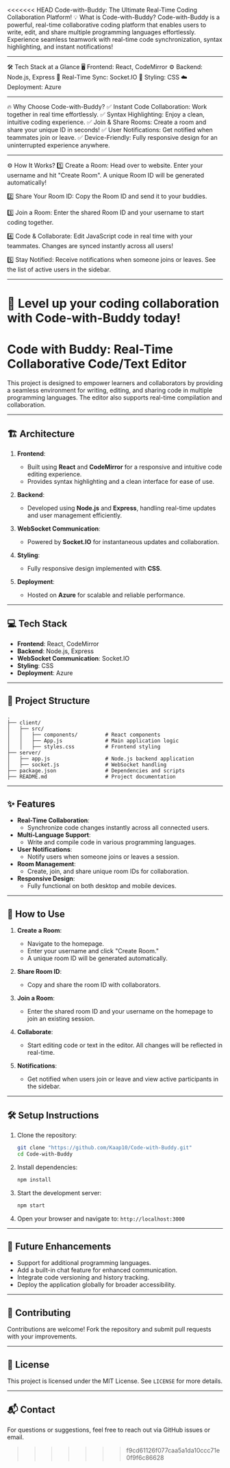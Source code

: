 <<<<<<< HEAD
Code-with-Buddy: The Ultimate Real-Time Coding Collaboration Platform!
💡 What is Code-with-Buddy?
Code-with-Buddy is a powerful, real-time collaborative coding platform that enables users to write, edit, and share multiple programming languages effortlessly. Experience seamless teamwork with real-time code synchronization, syntax highlighting, and instant notifications!



---

🛠️ Tech Stack at a Glance
🖥️ Frontend: React, CodeMirror
⚙️ Backend: Node.js, Express
🔄 Real-Time Sync: Socket.IO
🎨 Styling: CSS
☁️ Deployment: Azure

---

🔥 Why Choose Code-with-Buddy?
✅ Instant Code Collaboration: Work together in real time effortlessly.
✅ Syntax Highlighting: Enjoy a clean, intuitive coding experience.
✅ Join & Share Rooms: Create a room and share your unique ID in seconds!
✅ User Notifications: Get notified when teammates join or leave.
✅ Device-Friendly: Fully responsive design for an uninterrupted experience anywhere.

---

⚙️ How It Works?
1️⃣ Create a Room:
Head over to website.
Enter your username and hit "Create Room".
A unique Room ID will be generated automatically!

2️⃣ Share Your Room ID:
Copy the Room ID and send it to your buddies.

3️⃣ Join a Room:
Enter the shared Room ID and your username to start coding together.

4️⃣ Code & Collaborate:
Edit JavaScript code in real time with your teammates.
Changes are synced instantly across all users!

5️⃣ Stay Notified:
Receive notifications when someone joins or leaves.
See the list of active users in the sidebar.

---

🌟 Level up your coding collaboration with Code-with-Buddy today!
=======
# Code with Buddy: Real-Time Collaborative Code/Text Editor 

This project is designed to empower learners and collaborators by providing a seamless environment for writing, editing, and sharing code in multiple programming languages. The editor also supports real-time compilation and collaboration.

---

## 🏗 **Architecture**
1. **Frontend**:
   - Built using **React** and **CodeMirror** for a responsive and intuitive code editing experience.
   - Provides syntax highlighting and a clean interface for ease of use.

2. **Backend**:
   - Developed using **Node.js** and **Express**, handling real-time updates and user management efficiently.

3. **WebSocket Communication**:
   - Powered by **Socket.IO** for instantaneous updates and collaboration.

4. **Styling**:
   - Fully responsive design implemented with **CSS**.

5. **Deployment**:
   - Hosted on **Azure** for scalable and reliable performance.

---

## 💻 **Tech Stack**
- **Frontend**: React, CodeMirror
- **Backend**: Node.js, Express
- **WebSocket Communication**: Socket.IO
- **Styling**: CSS
- **Deployment**: Azure

---

## 📂 **Project Structure**
```plaintext
.
├── client/
│   ├── src/
│   │   ├── components/         # React components
│   │   ├── App.js              # Main application logic
│   │   ├── styles.css          # Frontend styling
├── server/
│   ├── app.js                  # Node.js backend application
│   ├── socket.js               # WebSocket handling
├── package.json                # Dependencies and scripts
├── README.md                   # Project documentation
```

---

## ✨ **Features**
- **Real-Time Collaboration**:
   - Synchronize code changes instantly across all connected users.
- **Multi-Language Support**:
   - Write and compile code in various programming languages.
- **User Notifications**:
   - Notify users when someone joins or leaves a session.
- **Room Management**:
   - Create, join, and share unique room IDs for collaboration.
- **Responsive Design**:
   - Fully functional on both desktop and mobile devices.

---

## 🚀 **How to Use**
1. **Create a Room**:
   - Navigate to the homepage.
   - Enter your username and click "Create Room."
   - A unique room ID will be generated automatically.

2. **Share Room ID**:
   - Copy and share the room ID with collaborators.

3. **Join a Room**:
   - Enter the shared room ID and your username on the homepage to join an existing session.

4. **Collaborate**:
   - Start editing code or text in the editor. All changes will be reflected in real-time.

5. **Notifications**:
   - Get notified when users join or leave and view active participants in the sidebar.

---

## 🛠 **Setup Instructions**
1. Clone the repository:
   ```bash
   git clone "https://github.com/Kaap10/Code-with-Buddy.git"
   cd Code-with-Buddy
   ```

2. Install dependencies:
   ```bash
   npm install
   ```

3. Start the development server:
   ```bash
   npm start
   ```

4. Open your browser and navigate to:
   `http://localhost:3000`

---

## 🌟 **Future Enhancements**
- Support for additional programming languages.
- Add a built-in chat feature for enhanced communication.
- Integrate code versioning and history tracking.
- Deploy the application globally for broader accessibility.

---

## 🤝 **Contributing**
Contributions are welcome! Fork the repository and submit pull requests with your improvements.

---

## 📜 **License**
This project is licensed under the MIT License. See `LICENSE` for more details.

---

## 📬 **Contact**
For questions or suggestions, feel free to reach out via GitHub issues or email.
>>>>>>> f9cd61126f077caa5a1da10ccc71e0f9f6c86628
